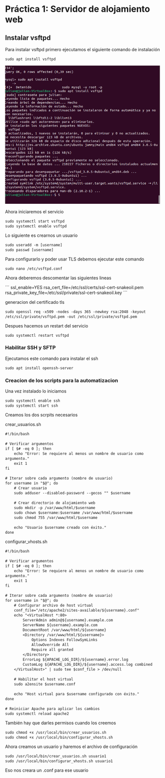 # Práctica 1: Servidor de alojamiento web

## Instalar vsftpd

Para instalar vsftpd primero ejecutamos el siguiente comando de instalación
```
sudo apt install vsftpd
```

![Screenshot1](img/vsftdp1.png)

Ahora iniciaremos el servicio

```
sudo systemctl start vsftpd
sudo systemctl enable vsftpd
```

Lo siguiente es crearnos un usuario

```
sudo useradd -m [username]
sudo passwd [username]
```

Para configurarlo y poder usar TLS debemos ejecutar este comando

```
sudo nano /etc/vsftpd.conf
```

Ahora deberemos descomentar las siguientes lineas 

´´´
ssl_enable=YES
rsa_cert_file=/etc/ssl/certs/ssl-cert-snakeoil.pem
rsa_private_key_file=/etc/ssl/private/ssl-cert-snakeoil.key
´´´

generacion del certificado tls

```
sudo openssl req -x509 -nodes -days 365 -newkey rsa:2048 -keyout /etc/ssl/private/vsftpd.pem -out /etc/ssl/private/vsftpd.pem

```

Despues hacemos un restart del servicio

```
sudo systemctl restart vsftpd
```

### Habilitar SSH y SFTP

Ejecutamos este comando para instalar el ssh

```
sudo apt install openssh-server
```


### Creacion de los scripts para la automatizacion

Una vez instalado lo iniciamos

```
sudo systemctl enable ssh
sudo systemctl start ssh

```

Creamos los dos scrpits necesarios

crear_usuarios.sh
```
#!/bin/bash

# Verificar argumentos
if [ $# -eq 0 ]; then
    echo "Error: Se requiere al menos un nombre de usuario como argumento."
    exit 1
fi

# Iterar sobre cada argumento (nombre de usuario)
for username in "$@"; do
    # Crear usuario
    sudo adduser --disabled-password --gecos "" $username

    # Crear directorio de alojamiento web
    sudo mkdir -p /var/www/html/$username
    sudo chown $username:$username /var/www/html/$username
    sudo chmod 755 /var/www/html/$username

    echo "Usuario $username creado con éxito."
done
```

configurar_vhosts.sh
```
#!/bin/bash

# Verificar argumentos
if [ $# -eq 0 ]; then
    echo "Error: Se requiere al menos un nombre de usuario como argumento."
    exit 1
fi

# Iterar sobre cada argumento (nombre de usuario)
for username in "$@"; do
    # Configurar archivo de host virtual
    conf_file="/etc/apache2/sites-available/${username}.conf"
    echo "<VirtualHost *:80>
        ServerAdmin admin@${username}.example.com
        ServerName ${username}.example.com
        DocumentRoot /var/www/html/${username}
        <Directory /var/www/html/${username}>
            Options Indexes FollowSymLinks
            AllowOverride All
            Require all granted
        </Directory>
        ErrorLog ${APACHE_LOG_DIR}/${username}.error.log
        CustomLog ${APACHE_LOG_DIR}/${username}.access.log combined
    </VirtualHost>" | sudo tee $conf_file > /dev/null

    # Habilitar el host virtual
    sudo a2ensite $username.conf

    echo "Host virtual para $username configurado con éxito."
done

# Reiniciar Apache para aplicar los cambios
sudo systemctl reload apache2

```

También hay que darles permisos cuando los creemos

```
sudo chmod +x /usr/local/bin/crear_usuarios.sh
sudo chmod +x /usr/local/bin/configurar_vhosts.sh
```

Ahora creamos un usuario y haremos el archivo de configuración

```
sudo /usr/local/bin/crear_usuarios.sh usuario1
sudo /usr/local/bin/configurar_vhosts.sh usuario1
```

Eso nos creara un .conf para ese usuario
